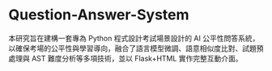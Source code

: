 # Question-Answer-System
本研究旨在建構一套專為 Python 程式設計考試場景設計的 AI 公平性問答系統，以確保考場的公平性與學習導向，融合了語言模型微調、語意相似度比對、試題預處理與 AST 難度分析等多項技術，並以 Flask+HTML 實作完整互動介面。

